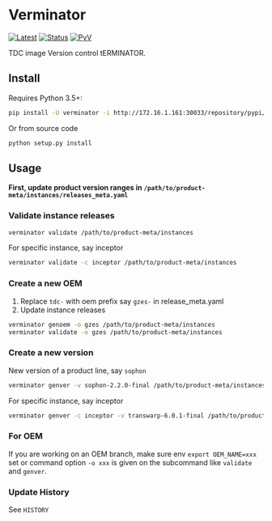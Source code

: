 # Verminator

[![Latest](https://img.shields.io/pypi/v/verminator.svg)](https://pypi.python.org/pypi/verminator)
[![Status](https://img.shields.io/pypi/status/verminator.svg)](https://pypi.python.org/pypi/verminator)
[![PyV](https://img.shields.io/pypi/pyversions/verminator.svg)](https://pypi.python.org/pypi/verminator)

TDC image Version control tERMINATOR.

## Install

Requires Python 3.5+:
```bash
pip install -U verminator -i http://172.16.1.161:30033/repository/pypi/simple/ --trusted-host=172.16.1.161
```
Or from source code
```bash
python setup.py install
```

## Usage

**First, update product version ranges in `/path/to/product-meta/instances/releases_meta.yaml`**

### Validate instance releases

```bash
verminator validate /path/to/product-meta/instances
```

For specific instance, say inceptor

```bash
verminator validate -c inceptor /path/to/product-meta/instances
```

### Create a new OEM

1. Replace `tdc-` with oem prefix say `gzes-` in release_meta.yaml
2. Update instance releases
```bash
verminator genoem -o gzes /path/to/product-meta/instances
verminator validate -o gzes /path/to/product-meta/instances
```

### Create a new version

New version of a product line, say `sophon`
```bash
verminator genver -v sophon-2.2.0-final /path/to/product-meta/instances
```

For specific instance, say inceptor
```bash
verminator genver -c inceptor -v transwarp-6.0.1-final /path/to/product-meta/instances
```

### For OEM

If you are working on an OEM branch, make sure env `export OEM_NAME=xxx` set or command option `-o xxx` is given on the subcommand like `validate` and `genver`.

### Update History

See `HISTORY`
